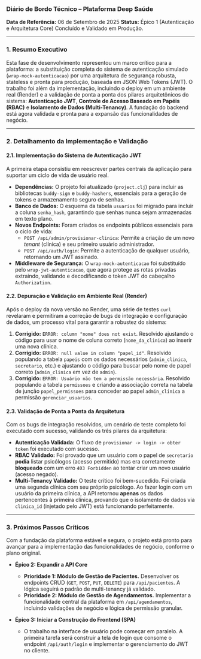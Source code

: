 ### **Diário de Bordo Técnico – Plataforma Deep Saúde**

**Data de Referência:** 06 de Setembro de 2025
**Status:** Épico 1 (Autenticação e Arquitetura Core) Concluído e Validado em Produção.

---

### **1. Resumo Executivo**

Esta fase de desenvolvimento representou um marco crítico para a plataforma: a substituição completa do sistema de autenticação simulado (`wrap-mock-autenticacao`) por uma arquitetura de segurança robusta, stateless e pronta para produção, baseada em JSON Web Tokens (JWT). O trabalho foi além da implementação, incluindo o deploy em um ambiente real (Render) e a validação de ponta a ponta dos pilares arquitetônicos do sistema: **Autenticação JWT**, **Controle de Acesso Baseado em Papéis (RBAC)** e **Isolamento de Dados (Multi-Tenancy)**. A fundação do backend está agora validada e pronta para a expansão das funcionalidades de negócio.

---

### **2. Detalhamento da Implementação e Validação**

#### **2.1. Implementação do Sistema de Autenticação JWT**

A primeira etapa consistiu em reescrever partes centrais da aplicação para suportar um ciclo de vida de usuário real.
* **Dependências:** O projeto foi atualizado (`project.clj`) para incluir as bibliotecas `buddy-sign` e `buddy-hashers`, essenciais para a geração de tokens e armazenamento seguro de senhas.
* **Banco de Dados:** O esquema da tabela `usuarios` foi migrado para incluir a coluna `senha_hash`, garantindo que senhas nunca sejam armazenadas em texto plano.
* **Novos Endpoints:** Foram criados os endpoints públicos essenciais para o ciclo de vida:
    * `POST /api/admin/provisionar-clinica`: Permite a criação de um novo *tenant* (clínica) e seu primeiro usuário administrador.
    * `POST /api/auth/login`: Permite a autenticação de qualquer usuário, retornando um JWT assinado.
* **Middleware de Segurança:** O `wrap-mock-autenticacao` foi substituído pelo `wrap-jwt-autenticacao`, que agora protege as rotas privadas extraindo, validando e decodificando o token JWT do cabeçalho `Authorization`.

#### **2.2. Depuração e Validação em Ambiente Real (Render)**

Após o deploy da nova versão no Render, uma série de testes `curl` revelaram e permitiram a correção de bugs de integração e configuração de dados, um processo vital para garantir a robustez do sistema:
1.  **Corrigido:** `ERROR: column "nome" does not exist`. Resolvido ajustando o código para usar o nome de coluna correto (`nome_da_clinica`) ao inserir uma nova clínica.
2.  **Corrigido:** `ERROR: null value in column "papel_id"`. Resolvido populando a tabela `papeis` com os dados necessários (`admin_clinica`, `secretario`, etc.) e ajustando o código para buscar pelo nome de papel correto (`admin_clinica` em vez de `admin`).
3.  **Corrigido:** `ERROR: Usuário não tem a permissão necessária`. Resolvido populando a tabela `permissoes` e criando a associação correta na tabela de junção `papel_permissoes` para conceder ao papel `admin_clinica` a permissão `gerenciar_usuarios`.

#### **2.3. Validação de Ponta a Ponta da Arquitetura**

Com os bugs de integração resolvidos, um cenário de teste completo foi executado com sucesso, validando os três pilares da arquitetura:
* **Autenticação Validada:** O fluxo de `provisionar -> login -> obter token` foi executado com sucesso.
* **RBAC Validado:** Foi provado que um usuário com o papel de `secretario` **podia** listar psicólogos (acesso permitido) mas era corretamente **bloqueado** com um erro `403 Forbidden` ao tentar criar um novo usuário (acesso negado).
* **Multi-Tenancy Validado:** O teste crítico foi bem-sucedido. Foi criada uma segunda clínica com seu próprio psicólogo. Ao fazer login com um usuário da primeira clínica, a API retornou **apenas** os dados pertencentes à primeira clínica, provando que o isolamento de dados via `clinica_id` (injetado pelo JWT) está funcionando perfeitamente.

---

### **3. Próximos Passos Críticos**

Com a fundação da plataforma estável e segura, o projeto está pronto para avançar para a implementação das funcionalidades de negócio, conforme o plano original.

* **Épico 2: Expandir a API Core**
    * **Prioridade 1: Módulo de Gestão de Pacientes.** Desenvolver os endpoints CRUD (`GET`, `POST`, `PUT`, `DELETE`) para `/api/pacientes`. A lógica seguirá o padrão de multi-tenancy já validado.
    * **Prioridade 2: Módulo de Gestão de Agendamentos.** Implementar a funcionalidade central da plataforma em `/api/agendamentos`, incluindo validações de negócio e lógica de permissão granular.

* **Épico 3: Iniciar a Construção do Frontend (SPA)**
    * O trabalho na interface de usuário pode começar em paralelo. A primeira tarefa será construir a tela de login que consome o endpoint `/api/auth/login` e implementar o gerenciamento do JWT no cliente.
